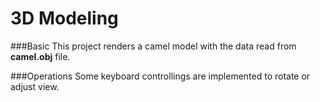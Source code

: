 # 3D Modeling


###Basic
This project renders a camel model with the data read from **camel.obj** file.

###Operations
Some keyboard controllings are implemented to rotate or adjust view.

